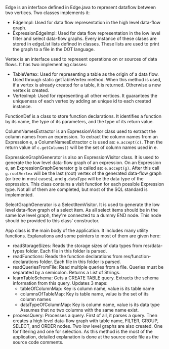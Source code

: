 Edge is an interface defined in Edge.java to represent dataflow between two vertices. Two classes implements it:
- EdgeImpl: Used for data flow representation in the high level data-flow graph.
- ExpressionEdgeImpl: Used for data flow representation in the low level filter and select data-flow graphs.
Every instance of these clases are stored in edgeList lists defined in classes. These lists are used to print the graph to a file in the DOT language.

Vertex is an interface used to represent operations on or sources of data flows. It has two implementing classes:
- TableVertex: Used for representing a table as the origin of a data flow. Used through static getTableVertex method. When this method is used, if a vertex is already created for a table, it is returned. Otherwise a new vertex is created.
- VertexImpl: Used for representing all other vertices. It guarantees the uniqueness of each vertex by adding an unique id to each created instance.

FunctionDef is a class to store function declarations. It identifies a function by its name, the type of its parameters, and the type of its return value.

ColumnNamesExtractor is an ExpressionVisitor class used to extract the column names from an expression. To extract the column names from an Expression e, a ColumnNamesExtractor c is used as: `e.accept(c)`. Then the return value of `c.getColumns()` will be the set of column names used in e.

ExpressionGraphGenerator is also an ExpressionVisitor class. It is used to generate the low level data-flow graph of an expression. On an Expression e, an ExpressionGraphGenerator g is called as: `e.accept(g)`. After this call `g.rootVertex` will be the last (root) vertex of the generated data-flow graph (or tree in most cases), and `g.dataType` will be the data type of the expression. This class contains a visit function for each possible Expression type. Not all of them are completed, but most of the SQL standard is implemented.

SelectGraphGenerator is a SelectItemVisitor. It is used to generate the low level data-flow graph of a select item. As all select items should be in the same low level graph, they're connected to a dummy END node. This node should be provided to this class' constructor.

App class is the main body of the application. It includes many utility functions. Explanations and some pointers to most of them are given here:
- readStorageSizes: Reads the storage sizes of data types from res/data-types folder. Each file in this folder is parsed.
- readFunctions: Reads the function declarations from res/function-declarations folder. Each file in this folder is parsed.
- readQueriesFromFile: Read multiple queries from a file. Queries must be separated by a semicolon. Returns a List of Strings.
- learnTableSchema: Gets a CREATE TABLE query. Extracts the schema information from this query. Updates 3 maps:
  - tableOfColumnMap: Key is column name, value is its table name
  - columnsOfTableMap: Key is table name, value is the set of its column names
  - dataTypeOfColumnMap: Key is column name, value is its data type
  Assumes that no two columns with the same name exist.
- processQuery: Processes a query. First of all, it parses a query. Then creates a high level data-flow graph with table name, FILTER, GROUP, SELECT, and ORDER nodes. Two low level graphs are also created. One for filtering and one for selection. As this method is the most of the application, detailed explanation is done at the source code file as the source code comments.